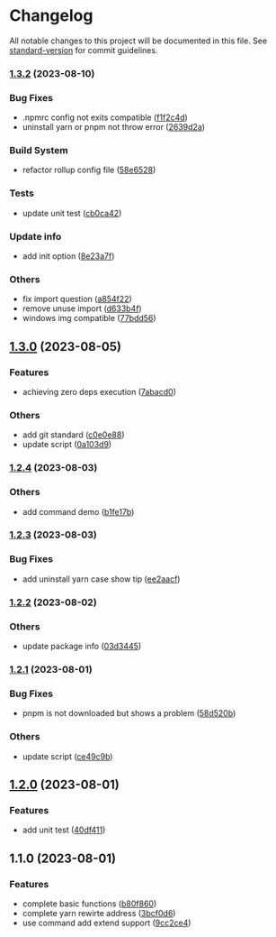 # Changelog

All notable changes to this project will be documented in this file. See [standard-version](https://github.com/conventional-changelog/standard-version) for commit guidelines.

### [1.3.2](https://github.com/sishen654/pro-nzm/compare/v1.3.0...v1.3.2) (2023-08-10)


### Bug Fixes

* .npmrc config not exits compatible ([f1f2c4d](https://github.com/sishen654/pro-nzm/commit/f1f2c4d5055f8a0d542f49c6f99126703b3f67dc))
* uninstall yarn or pnpm not throw error ([2639d2a](https://github.com/sishen654/pro-nzm/commit/2639d2aade220eae9ae637446e0d05fcd5e7400d))


### Build System

* refactor rollup config file ([58e6528](https://github.com/sishen654/pro-nzm/commit/58e65286e13f43348b926dd9a95536c9b3dcce10))


### Tests

* update unit test ([cb0ca42](https://github.com/sishen654/pro-nzm/commit/cb0ca4285061d90d25a5d9371e28aeef9a939558))


### Update info

* add init option ([8e23a7f](https://github.com/sishen654/pro-nzm/commit/8e23a7f356f55f313950b1f8c7081e5bf59df075))


### Others

* fix import question ([a854f22](https://github.com/sishen654/pro-nzm/commit/a854f22f3b09cda824fe17390ca1458b7f99076a))
* remove unuse import ([d633b4f](https://github.com/sishen654/pro-nzm/commit/d633b4f7fe54435f91b2daf61fcf06731b03e97f))
* windows img compatible ([77bdd56](https://github.com/sishen654/pro-nzm/commit/77bdd565d074343fc871b65689e1295874edbc73))

## [1.3.0](https://github.com/sishen654/pro-nzm/compare/v1.2.4...v1.3.0) (2023-08-05)


### Features

* achieving zero deps execution ([7abacd0](https://github.com/sishen654/pro-nzm/commit/7abacd04b85753f92a51a9c5213054fdbd540315))


### Others

* add git standard ([c0e0e88](https://github.com/sishen654/pro-nzm/commit/c0e0e88b587d8156eca96bbda032e109ccdcba95))
* update script ([0a103d9](https://github.com/sishen654/pro-nzm/commit/0a103d9239b0f7e0e438ef636892149abc2478a2))

### [1.2.4](https://github.com/sishen654/pro-nzm/compare/v1.2.3...v1.2.4) (2023-08-03)


### Others

* add command demo ([b1fe17b](https://github.com/sishen654/pro-nzm/commit/b1fe17be6a357a6fb9399716e883346d4aae7ea4))

### [1.2.3](https://github.com/sishen654/pro-nzm/compare/v1.2.2...v1.2.3) (2023-08-03)


### Bug Fixes

* add uninstall yarn case show tip ([ee2aacf](https://github.com/sishen654/pro-nzm/commit/ee2aacf6d18f2a20e66fde359f38284d41946766))

### [1.2.2](https://github.com/sishen654/pro-nzm/compare/v1.2.1...v1.2.2) (2023-08-02)


### Others

* update package info ([03d3445](https://github.com/sishen654/pro-nzm/commit/03d3445e4873de46edbb1b053bba69fe030e93ea))

### [1.2.1](https://github.com/sishen654/nzm/compare/v1.2.0...v1.2.1) (2023-08-01)


### Bug Fixes

* pnpm is not downloaded but shows a problem ([58d520b](https://github.com/sishen654/nzm/commit/58d520b516cb76093a43b3461244e4749c0654de))


### Others

* update script ([ce49c9b](https://github.com/sishen654/nzm/commit/ce49c9ba61720c53be46bf3a9c79b1c0f40fd937))

## [1.2.0](https://github.com/sishen654/nzm/compare/v1.1.0...v1.2.0) (2023-08-01)


### Features

* add unit test ([40df411](https://github.com/sishen654/nzm/commit/40df4119b5d3351029bdef34effe4e11c2ff6831))

## 1.1.0 (2023-08-01)


### Features

* complete basic functions ([b80f860](https://github.com/sishen654/nzm/commit/b80f860c0c69b8674912694b216d216b4815a5c8))
* complete yarn rewirte address ([3bcf0d6](https://github.com/sishen654/nzm/commit/3bcf0d63bc27a3799b8d6a6fdb830b3e455f1de0))
* use command add extend support ([9cc2ce4](https://github.com/sishen654/nzm/commit/9cc2ce4254182f9d8471c4095350130dd79d4be7))
